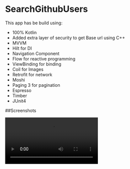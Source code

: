 # SearchGithubUsers

This app has be build using:

- 100% Kotlin
- Added extra layer of security to get Base url using C++
- MVVM
- Hilt for DI
- Navigation Component
- Flow for reactive programming
- ViewBinding for binding
- Coil for Images
- Retrofit for network
- Moshi
- Paging 3 for pagination
- Espresso
- Timber
- JUnit4


##Screenshots

![1](/screenshots/SearchGithubUser.mp4)
